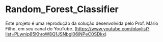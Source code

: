 # Random_Forest_Classifier
 Este projeto é uma reprodução da solução desenvolvida pelo Prof. Mário Filho, em seu canal do YouTube.
 (https://www.youtube.com/playlist?list=PLwnip85KhroW8Q1JSNbgl06iNPeC0SDkx)

 
